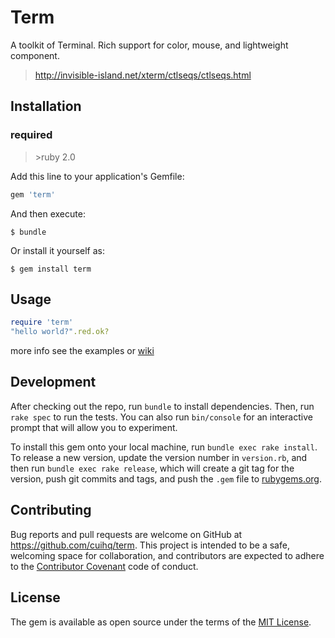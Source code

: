 # Term

A toolkit of Terminal. Rich support for color, mouse, and lightweight component.

> http://invisible-island.net/xterm/ctlseqs/ctlseqs.html

## Installation

### required

> \>ruby 2.0

Add this line to your application's Gemfile:

```ruby
gem 'term'
```

And then execute:

    $ bundle

Or install it yourself as:

    $ gem install term

## Usage

```ruby
require 'term'
"hello world?".red.ok?
```

more info see the examples or [wiki](https://github.com/cuihq/term/wiki)

## Development

After checking out the repo, run `bundle` to install dependencies. Then, run `rake spec` to run the tests. You can also run `bin/console` for an interactive prompt that will allow you to experiment.

To install this gem onto your local machine, run `bundle exec rake install`. To release a new version, update the version number in `version.rb`, and then run `bundle exec rake release`, which will create a git tag for the version, push git commits and tags, and push the `.gem` file to [rubygems.org](https://rubygems.org).

## Contributing

Bug reports and pull requests are welcome on GitHub at https://github.com/cuihq/term. This project is intended to be a safe, welcoming space for collaboration, and contributors are expected to adhere to the [Contributor Covenant](http://contributor-covenant.org) code of conduct.

## License

The gem is available as open source under the terms of the [MIT License](http://opensource.org/licenses/MIT).
